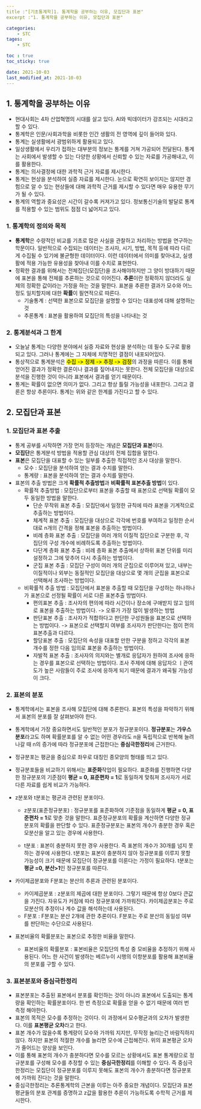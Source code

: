 ```yaml
---
title :"[기초통계학]1. 통계학을 공부하는 이유, 모집단과 표본"
excerpt :"1. 통계학을 공부하는 이유, 모집단과 표본"

categories:
    - STC
tages:
    - STC

toc : true
toc_sticky: true

date: 2021-10-03
last_modified_at: 2021-10-03
---
```

## 1. 통계학을 공부하는 이유

- 현대사회는 4차 산업혁명의 시대를 살고 있다. AI와 빅데이터가 강조되는 시대라고 할 수 있다.
- 통계학은 인문/사회과학을 비롯한 인간 생활의 전 영역에 깊이 들어와 있다.
- 통계는 실생활에서 광범위하게 활용되고 있다.
- 일상생활에서 우리가 접하는 대부분의 정보는 통계를 거쳐 가공되어 전달된다.  통계는 사회에서 발생할 수 있는 다양한 상황에서 신뢰할 수 있는 자료를 가공해내고, 이를 활용한다.
- 통계는 의사결정에 대한 과학적 근거 자료를 제시한다.
- 통계는 현상을 분석하여 실증 자료를 제시한다. 눈으로 확연히 보이지는 않지만 경험으로 알 수 있는 현상들에 대해 과학적 근거를 제시할 수 있다면 매우 유용한 무기가 될 수 있다.
- 통계의 역할과 중요성은 시간이 갈수록 커져가고 있다. 정보통신기술의 발달로 통계를 적용할 수 있는 범위도 점점 더 넓어지고 있다.

### 1. 통계학의 정의와 목적

- **통계학**은 수량적인 비교를 기초로 많은 사실을 관찰하고 처리하는 방법을 연구하는 학문이다. 일반적으로 수집되는 데이터는 조사자, 시기, 방법, 목적 등에 따라 다르게 수집될 수 있기에 불균형한 데이터이다. 이런 데이터에서 의미를 찾아내고, 실생활에 적용 가능한 유용성을 찾아내 이를 수치로 표현한다.
- 정확한 결과를 위해서는 전체집단(모집단)을 조사해야하지만 그 양이 방대하기 때문에 표본을 통해 전체를 추론하는 것으로 이어진다. **추론**이란 정확하지 않더라도 실제의 정확한 값이라는 가정을 하는 것을 말한다. 표본을 추론한 결과가 모수와 어느정도 일치할지에 대한 **확률**이 필연적으로 따른다.
  - 기술통계 : 선택한 표본으로 모집단을 설명할 수 있다는 대표성에 대해 설명하는 것
  - 추론통계 : 표본을 활용하여 모집단의 특성을 나타내는 것

### 2. 통계분석과 그 한계

- 오늘날 통계는 다양한 분야에서 실증 자료와 현상을 분석하는 데 필수 도구로 활용되고 있다. 그러나 통계에는 그 자체에 치명적인 결점이 내포되어있다.
- 통상적으로 통계분석은 <mark>수집 -> 정제 -> 추정 -> 검정</mark>의 과정을 따른다. 이를 통해 얻어진 결과가 정확한 결론이나 결과를 짚어내지는 못한다. 전체 모집단을 대상으로 분석을 진행한 것이 아니라 표본에서 결과를 얻기 때문이다.
- 통계는 확률이 없으면 의미가 없다. 그리고 항상 틀릴 가능성을 내포한다. 그리고 결론은 항상 추론이다. 통계는 위와 같은 한계를 가진다고 할 수 있다.

## 2. 모집단과 표본

### 1. 모집단과 표본 추출

- 통계 공부를 시작하면 가장 먼저 등장하는 개념은 **모집단과 표본**이다.
- **모집단**은 통게분석 방법을 적용할 관심 대상의 전체 집합을 말한다.
- **표본**은 모집단을 대표할 수 있는 일부를 추출한 직접적인 조사 대상을 말한다.
  - 모수 : 모집단을 분석하여 얻는 결과 수치를 말한다. 
  - 통계량 : 표본을 분석하여 얻는 결과 수치를 말한다.
- 표본의 추출 방법은 크게 **확률적 추출방법**과 **비확률적 표본추출 방법**이 있다.
  - 확률적 추출방법 : 모집단으로부터 표본을 추출할 때 표본으로 선택될 확률이 모두 동일한 방법을 말한다.
    - 단순 무작위 표본 추출 : 모집단에서 일정한 규칙에 따라 표본을 기계적으로 추출하는 방법이다.
    - 체계적 표본 추출 : 모집단을 대상으로 각각에 번호를 부여하고 일정한 순서대로 n개의 간격을 정해 표본을 추출하는 방법이다.
    - 비례 층화 표본 추출 : 모집단을 여러 개의 이질적 집단으로 구분한 후, 각 집단의 구성 개수에 비례하도록 추출하는 방법이다.
    - 다단계 층화 표본 추출 : 비례 층화 표본 추출에서 상하위 표본 단위를 미리 설정하고 그에 맞추어 다시 추출하는 방법이다.
    - 군집 표본 추출 : 모집단 구성이 여러 개의 군집으로 이루어져 있고, 내부는 이질적이나 외부는 동질적인 모집단을 대상으로 몇 개의 군집을 표본으로 선택해서 조사하는 방법이다.
  - 비확률적 추출 방법 : 모집단에서 표본을 추출할 때 모집단을 구성하는 하나하나가 표본으로 선정될 확률이 서로 다른 표본추출 방법이다.
    - 편의표본 추출 : 조사자의 편의에 따라 시간이나 장소에 구애받지 않고 임의로 표본을 추출하는 방법이다. -> 오류가 가장 많이 발생하는 방법
    - 판단표본 추출 : 조사자가 적합하다고 판단한 구성원들을 표본으로 선택하는 방법이다. -> 표본으로 선택할지 여부를 조사자가 판단한다는 점이 편의 표본추출과 다르다.
    - 할당표본 추출 : 모집단의 속성을 대표할 만한 구분을 정하고 각각의 표본 개수를 정한 다음 임의로 표본을 추출하는 방법이다.
    - 자발적 표본 추출 : 조사자의 의지와는 별개로 응답자가 원하여 조사에 응하는 경우를 표본으로 선택하는 방법이다. 조사 주제에 대해 응답자으 ㅣ관여도가 높은 사람들이 주로 조사에 응하게 되기 때문에 결과가 왜곡될 가능성이 크다.

### 2. 표본의 분포

- 통계학에서는 표본을 조사해 모집단에 대해 추론한다. 표본의 특성을 파악하기 위해서 표본의 분포를 잘 살펴보아야 한다.

- 통계학에서 가장 중요하면서도 일반적인 분포가 정규분포이다. **정규분포**는 **가우스분포**라고도 하며 확률분포를 알 수 없는 어떤 경우라도 n을 독립적으로 반복해 늘려나갈 때 n의 증가에 따라 정규분포에 근접한다는 **중심극한정리**에 근거한다.

- 정규분포는 평균을 중심으로 좌우로 대칭인 종모양의 형태를 띄고 있다.

- 정규분포들을 비교하기 위해서는 **표준화**작업이 필요하다. 표준화를 진행하면 다양한 정규분포의 기준점이 **평균 = 0, 표준편차 = 1**로 동일하게 맞춰져 조사자가 서로 다른 자료를 쉽게 비교가 가능하다.

- z분포와 t분포는 평균과 관련된 분포이다.

  - z분포(표준정규분포) : 정규분포를 표준화하여 기준점을 동일하게 **평균 = 0, 표준편차 = 1**로 맞춘 것을 말한다. 표준정규분포의 확률을 계산하면 다양한 정규분포의 확률을 판단할 수 있다. 표준정규분포는 표본의 개수가 충분한 경우 혹은 모분산을 알고 있는 경우에 사용한다.

  - t분포 : 표본이 충분하지 못한 경우 사용한다. 즉 표본의 개수가 30개를 넘지 못하는 경우에 사용한다. t분포는 표본이 충분하지 않아 정규분포를 이루지 못할 가능성이 크기 때문에 모집단이 정규분포를 이룬다는 가정이 필요하다. t분포는 **평균 =0, 분산>1**인 정규분포를 따른다.

- 카이제곱분포와 F분포는 분산의 추론과 관련된 분포이다.

  - 카이제곱분포 : z분포의 제곱에 대한 분포이다. 그렇기 때문에 항상 0보다 큰값을 가진다. 자유도가 커짐에 따라 정규분포에 가까워진다. 카이제곱분포는 주로 모분산의 추정이나 계수 값을 해석하는데 사용된다.
  - F분포 : F분포는 분산 2개에 관한 추론이다. F분포는 주로 분산의 동일성 여부를 판단하는 수단으로 사용된다.

- 표본비율의 확률분포는 표본으로 추정한 비율을 말한다.

  - 표본비율의 확률분포 : 표본비율은 모집단의 특성 중 모비율을 추정하기 위해 사용된다. 어느 한 사건이 발생하는 베르누이 시행의 이항분포를 활용해 표본비율의 분포를 구할 수 있다.

### 3. 표본분포와 중심극한정리

- 표본분포는 추출된 표본에서 분포를 확인하는 것이 아니라 표본에서 도출되는 통계량을 확인하는 확률분포이다. 한 번 측정으로 확률을 얻을 수 없기 때문에 여러 번 측정 해야한다.
- 표본의 목적은 모수를 추정하는 것이다. 이 과정에서 모수평균과의 오차가 발생한다. 이를 **표본평균 오차**라고 한다.
- 표본 개수가 많을수록 통계량이 모수와 가까워 지지만, 무작정 늘리는건 바람직하지 않다. 하지만 표본의 적절한 개수를 늘리면 모수에 근접해진다. 위의 표본평균 오차가 줄어드는 양상을 보인다.
- 이를 통해 표본의 개수가 충분하다면 모수를 모르는 상황에서도 표본 통계량으로 정규분포를 구성해 모수를 추정할 수 있는 **중심극한정리**를 이해할 수 있다. 즉 중심극한정리는 모집단이 정규분포를 이루지 못해도 표본의 개수가 충분하다면 정규분포에 가까워 진다는 것을 말한다. 
- 중심극한정리는 추론통계학의 근본을 이루는 아주 중요한 개념이다. 모집단과 표본평균들의 분포 관계를 증명하고 z값을 활용한 추론이 가능하도록 수학적 근거를 제시한다.